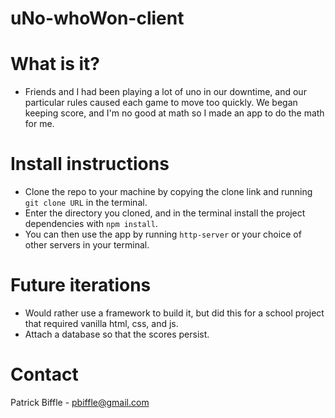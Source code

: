 # uNo-whoWon-client

# What is it?
* Friends and I had been playing a lot of uno in our downtime, and our particular rules caused each game to move too quickly. We began keeping score, and I'm no good at math so I made an app to do the math for me.

# Install instructions
* Clone the repo to your machine by copying the clone link and running `git clone URL` in the terminal.
* Enter the directory you cloned, and in the terminal install the project dependencies with `npm install`.
* You can then use the app by running `http-server` or your choice of other servers in your terminal.

# Future iterations
* Would rather use a framework to build it, but did this for a school project that required vanilla html, css, and js.
* Attach a database so that the scores persist.

# Contact
Patrick Biffle - pbiffle@gmail.com
